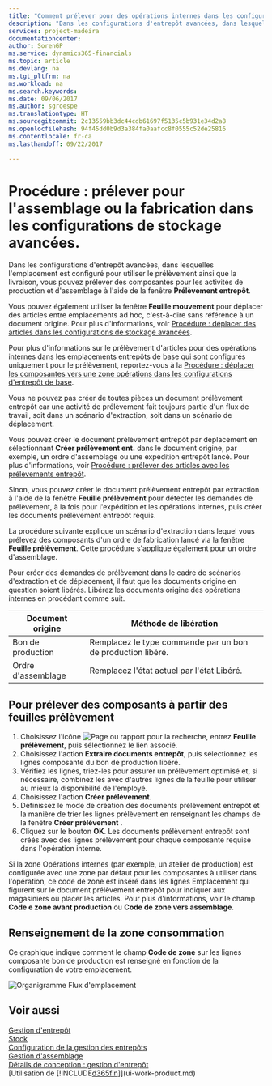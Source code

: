 ```yaml
---
title: "Comment prélever pour des opérations internes dans les configurations de stockage avancées | Microsoft Docs"
description: "Dans les configurations d'entrepôt avancées, dans lesquelles l'emplacement est configuré pour utiliser le prélèvement ainsi que la livraison, vous pouvez prélever des composantes pour les activités de production et d'assemblage à l'aide de la fenêtre **Prélèvement entrepôt**."
services: project-madeira
documentationcenter: 
author: SorenGP
ms.service: dynamics365-financials
ms.topic: article
ms.devlang: na
ms.tgt_pltfrm: na
ms.workload: na
ms.search.keywords: 
ms.date: 09/06/2017
ms.author: sgroespe
ms.translationtype: HT
ms.sourcegitcommit: 2c13559bb3dc44cdb61697f5135c5b931e34d2a8
ms.openlocfilehash: 94f45dd0b9d3a384fa0aafcc8f0555c52de25816
ms.contentlocale: fr-ca
ms.lasthandoff: 09/22/2017

---
```

# <a name="how-to-pick-for-assembly-or-production-in-advanced-warehouse-configurations"></a>Procédure : prélever pour l'assemblage ou la fabrication dans les configurations de stockage avancées.
Dans les configurations d'entrepôt avancées, dans lesquelles l'emplacement est configuré pour utiliser le prélèvement ainsi que la livraison, vous pouvez prélever des composantes pour les activités de production et d'assemblage à l'aide de la fenêtre **Prélèvement entrepôt**.  

Vous pouvez également utiliser la fenêtre **Feuille mouvement** pour déplacer des articles entre emplacements ad hoc, c'est-à-dire sans référence à un document origine. Pour plus d'informations, voir [Procédure : déplacer des articles dans les configurations de stockage avancées](warehouse-how-to-move-items-in-advanced-warehousing.md).  

Pour plus d'informations sur le prélèvement d'articles pour des opérations internes dans les emplacements entrepôts de base qui sont configurés uniquement pour le prélèvement, reportez-vous à la [Procédure : déplacer les composantes vers une zone opérations dans les configurations d'entrepôt de base](warehouse-how-to-move-components-to-an-operation-area-in-basic-warehousing.md).  

Vous ne pouvez pas créer de toutes pièces un document prélèvement entrepôt car une activité de prélèvement fait toujours partie d'un flux de travail, soit dans un scénario d'extraction, soit dans un scénario de déplacement.  

Vous pouvez créer le document prélèvement entrepôt par déplacement en sélectionnant **Créer prélèvement ent.** dans le document origine, par exemple, un ordre d'assemblage ou une expédition entrepôt lancé. Pour plus d'informations, voir [Procédure : prélever des articles avec les prélèvements entrepôt](warehouse-how-to-pick-items-for-warehouse-shipment.md).  

Sinon, vous pouvez créer le document prélèvement entrepôt par extraction à l'aide de la fenêtre **Feuille prélèvement** pour détecter les demandes de prélèvement, à la fois pour l'expédition et les opérations internes, puis créer les documents prélèvement entrepôt requis.  

La procédure suivante explique un scénario d'extraction dans lequel vous prélevez des composants d'un ordre de fabrication lancé via la fenêtre **Feuille prélèvement**. Cette procédure s'applique également pour un ordre d'assemblage.  

Pour créer des demandes de prélèvement dans le cadre de scénarios d'extraction et de déplacement, il faut que les documents origine en question soient libérés. Libérez les documents origine des opérations internes en procédant comme suit.  

|Document origine|Méthode de libération|  
|---------------------|--------------------|  
|Bon de production|Remplacez le type commande par un bon de production libéré.|  
|Ordre d'assemblage|Remplacez l'état actuel par l'état Libéré.|  

## <a name="to-pick-components-using-the-pick-worksheet"></a>Pour prélever des composants à partir des feuilles prélèvement  
1.  Choisissez l'icône ![Page ou rapport pour la recherche](media/ui-search/search_small.png "icône Page ou rapport pour la recherche"), entrez **Feuille prélèvement**, puis sélectionnez le lien associé.  
2.  Choisissez l'action **Extraire documents entrepôt**, puis sélectionnez les lignes composante du bon de production libéré.  
3.  Vérifiez les lignes, triez-les pour assurer un prélèvement optimisé et, si nécessaire, combinez les avec d'autres lignes de la feuille pour utiliser au mieux la disponibilité de l'employé.  
4.  Choisissez l'action **Créer prélèvement**.  
5.  Définissez le mode de création des documents prélèvement entrepôt et la manière de trier les lignes prélèvement en renseignant les champs de la fenêtre **Créer prélèvement** .  
6.  Cliquez sur le bouton **OK**. Les documents prélèvement entrepôt sont créés avec des lignes prélèvement pour chaque composante requise dans l'opération interne.  

Si la zone Opérations internes (par exemple, un atelier de production) est configurée avec une zone par défaut pour les composantes à utiliser dans l'opération, ce code de zone est inséré dans les lignes Emplacement qui figurent sur le document prélèvement entrepôt pour indiquer aux magasiniers où placer les articles. Pour plus d'informations, voir le champ **Code e zone avant production** ou **Code de zone vers assemblage**.

## <a name="filling-the-consumption-bin"></a>Renseignement de la zone consommation
Ce graphique indique comment le champ **Code de zone** sur les lignes composante bon de production est renseigné en fonction de la configuration de votre emplacement.

![Organigramme Flux d'emplacement](media/binflow.png "BinFlow")  

## <a name="see-also"></a>Voir aussi
[Gestion d'entrepôt](warehouse-manage-warehouse.md)  
[Stock](inventory-manage-inventory.md)  
[Configuration de la gestion des entrepôts](warehouse-setup-warehouse.md)     
[Gestion d'assemblage](assembly-assemble-items.md)    
[Détails de conception : gestion d'entrepôt](design-details-warehouse-management.md)  
[Utilisation de [!INCLUDE[d365fin](includes/d365fin_md.md)]](ui-work-product.md)

